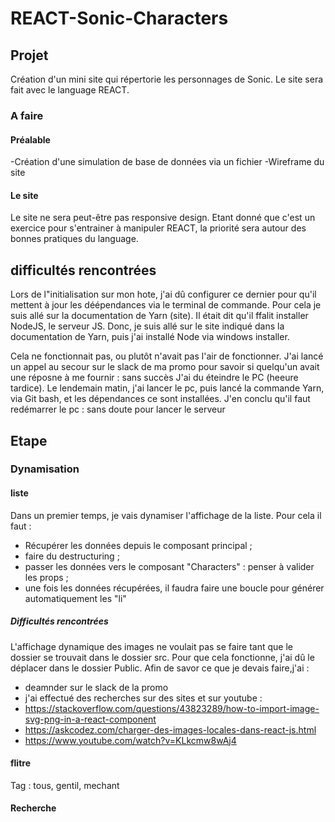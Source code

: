 # REACT-Sonic-Characters

## Projet

Création d'un mini site qui répertorie les personnages de Sonic.
Le site sera fait avec le language REACT. 

### A faire

#### Préalable

-Création d'une simulation de base de données via un fichier
-Wireframe du site

#### Le site

Le site ne sera peut-être pas responsive design. Etant donné que c'est un exercice pour s'entrainer à manipuler REACT, la priorité sera autour des bonnes pratiques du language.

## difficultés rencontrées

Lors de l"initialisation sur mon hote, j'ai dû configurer ce dernier pour qu'il mettent à jour les déépendances via le terminal de commande. Pour cela je suis allé sur la documentation de Yarn (site). Il était dit qu'il ffalit installer NodeJS, le serveur JS. Donc, je suis allé sur le site indiqué dans la documentation de Yarn, puis j'ai installé Node via windows installer.

Cela ne fonctionnait pas, ou plutôt n'avait pas l'air de fonctionner. J'ai lancé un appel au secour sur le slack de ma promo pour savoir si quelqu'un avait une réposne à me fournir : sans succès J'ai du éteindre le PC (heeure tardice). Le lendemain matin, j'ai lancer le pc, puis lancé la commande Yarn, via Git bash, et les dépendances ce sont installées. J'en conclu qu'il faut redémarrer le pc : sans doute pour lancer le serveur

## Etape 

### Dynamisation

#### liste

Dans un premier temps, je vais dynamiser l'affichage de la liste. Pour cela il faut :
- Récupérer les données depuis le composant principal ; 
- faire du destructuring ;
- passer les données vers le composant "Characters" : penser à valider les props ; 
- une fois les données récupérées, il faudra faire une boucle pour générer automatiquement les "li"

##### Difficultés rencontrées

L'affichage dynamique des images ne voulait pas se faire tant que le dossier se trouvait dans le dossier src. Pour que cela fonctionne, j'ai dû le déplacer dans le dossier Public. Afin de savor ce que je devais faire,j'ai : 
  - deamnder sur le slack de la promo
  - j'ai effectué des recherches sur des sites et sur youtube : 
  -   https://stackoverflow.com/questions/43823289/how-to-import-image-svg-png-in-a-react-component
  -   https://askcodez.com/charger-des-images-locales-dans-react-js.html
  -    https://www.youtube.com/watch?v=KLkcmw8wAj4

#### flitre
Tag : tous, gentil, mechant

#### Recherche


